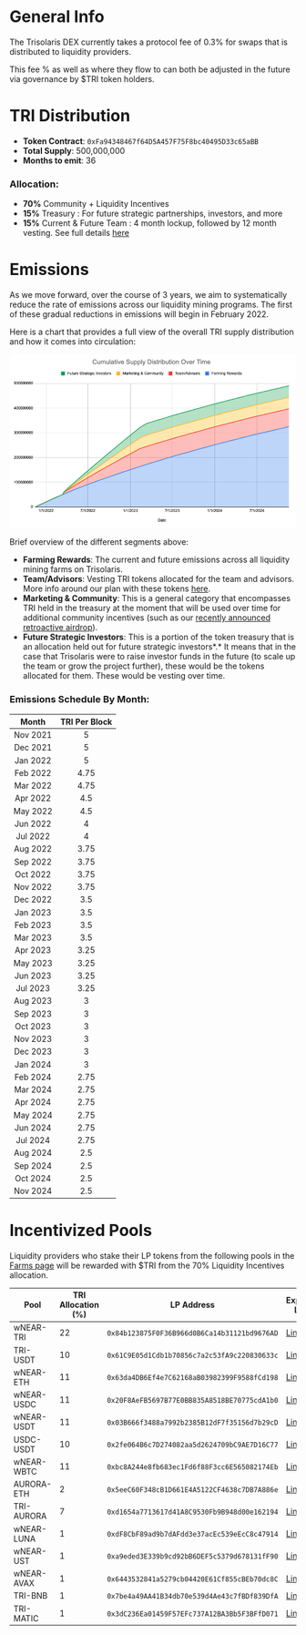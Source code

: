 
# General Info

The Trisolaris DEX currently takes a protocol fee of 0.3% for swaps that is distributed to liquidity providers. 

This fee % as well as where they flow to can both be adjusted in the future via governance by $TRI token holders.



# TRI Distribution

* **Token Contract**: `0xFa94348467f64D5A457F75F8bc40495D33c65aBB`
* **Total Supply**: 500,000,000
* **Months to emit**: 36

### Allocation:

* **70%** Community + Liquidity Incentives
* **15%** Treasury : For future strategic partnerships, investors, and more
* **15%** Current & Future Team : 4 month lockup, followed by 12 month vesting. See full details [here](https://medium.com/trisolaris-labs/update-team-advisors-token-vesting-9ced4bc72aee)

# Emissions

As we move forward, over the course of 3 years, we aim to systematically reduce the rate of emissions across our liquidity mining programs. The first of these gradual reductions in emissions will begin in February 2022.

Here is a chart that provides a full view of the overall TRI supply distribution and how it comes into circulation:

![Emissions Graph](img/emissions.png) 

Brief overview of the different segments above:

- **Farming Rewards**: The current and future emissions across all liquidity mining farms on Trisolaris.
- **Team/Advisors**: Vesting TRI tokens allocated for the team and advisors. More info around our plan with these tokens [here](https://medium.com/trisolaris-labs/update-team-advisors-token-vesting-9ced4bc72aee).
- **Marketing & Community**: This is a general category that encompasses TRI held in the treasury at the moment that will be used over time for additional community incentives (such as our [recently announced retroactive airdrop](https://medium.com/trisolaris-labs/merry-christmas-from-trisolaris-29671fda22af)).
- **Future Strategic Investors**: This is a portion of the token treasury that is an allocation held out for future strategic investors*.* It means that in the case that Trisolaris were to raise investor funds in the future (to scale up the team or grow the project further), these would be the tokens allocated for them. These would be vesting over time.

### Emissions Schedule By Month:

**Month**|**TRI Per Block**
:-----:|:-----:
Nov 2021|5
Dec 2021|5
Jan 2022|5
Feb 2022|4.75
Mar 2022|4.75
Apr 2022|4.5
May 2022|4.5
Jun 2022|4
Jul 2022|4
Aug 2022|3.75
Sep 2022|3.75
Oct 2022|3.75
Nov 2022|3.75
Dec 2022|3.5
Jan 2023|3.5
Feb 2023|3.5
Mar 2023|3.5
Apr 2023|3.25
May 2023|3.25
Jun 2023|3.25
Jul 2023|3.25
Aug 2023|3
Sep 2023|3
Oct 2023|3
Nov 2023|3
Dec 2023|3
Jan 2024|3
Feb 2024|2.75
Mar 2024|2.75
Apr 2024|2.75
May 2024|2.75
Jun 2024|2.75
Jul 2024|2.75
Aug 2024|2.5
Sep 2024|2.5
Oct 2024|2.5
Nov 2024|2.5




# Incentivized Pools

Liquidity providers who stake their LP tokens from the following pools in the [Farms page](https://www.trisolaris.io/#/farm/1) will be rewarded with $TRI from the 70% Liquidity Incentives allocation.

| Pool       | TRI Allocation (%) | LP Address                                 | Explorer Link                                                                                       |
|------------|--------------------|--------------------------------------------|-----------------------------------------------------------------------------------------------------|
| wNEAR-TRI  |                 22 | `0x84b123875F0F36B966d0B6Ca14b31121bd9676AD`  | [Link](https://explorer.mainnet.aurora.dev/address/0x84b123875F0F36B966d0B6Ca14b31121bd9676AD/transactions) |
| TRI-USDT  |                10 | `0x61C9E05d1Cdb1b70856c7a2c53fA9c220830633c` | [Link](https://explorer.mainnet.aurora.dev/address/0x61C9E05d1Cdb1b70856c7a2c53fA9c220830633c/transactions) |
| wNEAR-ETH  |                 11 | `0x63da4DB6Ef4e7C62168aB03982399F9588fCd198` | [Link](https://explorer.mainnet.aurora.dev/address/0x63da4DB6Ef4e7C62168aB03982399F9588fCd198/transactions) |
| wNEAR-USDC |                 11 | `0x20F8AeFB5697B77E0BB835A8518BE70775cdA1b0` | [Link](https://explorer.mainnet.aurora.dev/address/0x20F8AeFB5697B77E0BB835A8518BE70775cdA1b0/transactions) |
| wNEAR-USDT |                 11 | `0x03B666f3488a7992b2385B12dF7f35156d7b29cD` | [Link](https://explorer.mainnet.aurora.dev/address/0x03B666f3488a7992b2385B12dF7f35156d7b29cD/transactions) |
| USDC-USDT  |                 10 | `0x2fe064B6c7D274082aa5d2624709bC9AE7D16C77` | [Link](https://explorer.mainnet.aurora.dev/address/0x2fe064B6c7D274082aa5d2624709bC9AE7D16C77/transactions) |
| wNEAR-WBTC |                 11 | `0xbc8A244e8fb683ec1Fd6f88F3cc6E565082174Eb` | [Link](https://explorer.mainnet.aurora.dev/address/0xbc8A244e8fb683ec1Fd6f88F3cc6E565082174Eb/transaction) | 
| AURORA-ETH  |                2 | `0x5eeC60F348cB1D661E4A5122CF4638c7DB7A886e` | [Link](https://explorer.mainnet.aurora.dev/address/0x5eeC60F348cB1D661E4A5122CF4638c7DB7A886e/transactions) |
| TRI-AURORA  |                7 | `0xd1654a7713617d41A8C9530Fb9B948d00e162194` | [Link](https://explorer.mainnet.aurora.dev/address/0xd1654a7713617d41A8C9530Fb9B948d00e162194/transactions) |
| wNEAR-LUNA  |                1 | `0xdF8CbF89ad9b7dAFdd3e37acEc539eEcC8c47914` | [Link](https://explorer.mainnet.aurora.dev/address/0xdF8CbF89ad9b7dAFdd3e37acEc539eEcC8c47914/transactions) |
| wNEAR-UST  |                1 | `0xa9eded3E339b9cd92bB6DEF5c5379d678131fF90` | [Link](https://explorer.mainnet.aurora.dev/address/0xa9eded3E339b9cd92bB6DEF5c5379d678131fF90/transactions) |
| wNEAR-AVAX  |                1 | `0x6443532841a5279cb04420E61Cf855cBEb70dc8C` | [Link](https://explorer.mainnet.aurora.dev/address/0x6443532841a5279cb04420E61Cf855cBEb70dc8C/transactions) |
| TRI-BNB |                1 | `0x7be4a49AA41B34db70e539d4Ae43c7fBDf839DfA` | [Link](https://explorer.mainnet.aurora.dev/address/0x7be4a49AA41B34db70e539d4Ae43c7fBDf839DfA/transactions) |
| TRI-MATIC |                1 | `0x3dC236Ea01459F57EFc737A12BA3Bb5F3BFfD071` | [Link](https://explorer.mainnet.aurora.dev/address/0x3dC236Ea01459F57EFc737A12BA3Bb5F3BFfD071/transactions) |


